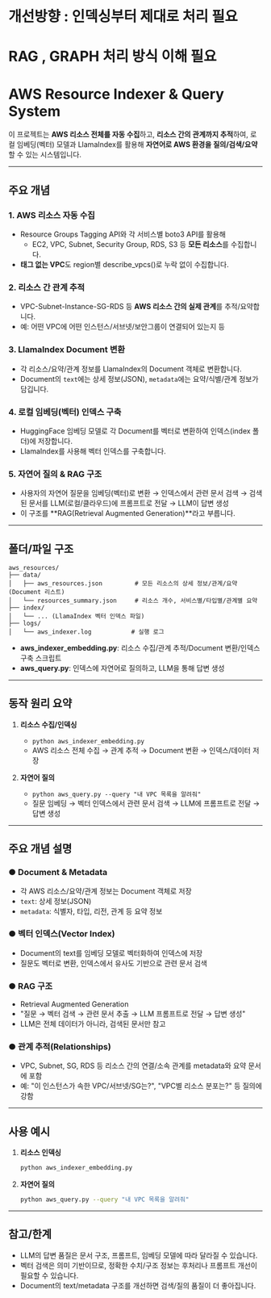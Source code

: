 # 개선방향 : 인덱싱부터 제대로 처리 필요 
# RAG , GRAPH 처리 방식 이해 필요 

# AWS Resource Indexer & Query System

이 프로젝트는 **AWS 리소스 전체를 자동 수집**하고, **리소스 간의 관계까지 추적**하여, 
로컬 임베딩(벡터) 모델과 LlamaIndex를 활용해 **자연어로 AWS 환경을 질의/검색/요약**할 수 있는 시스템입니다.

---

## 주요 개념

### 1. **AWS 리소스 자동 수집**
- Resource Groups Tagging API와 각 서비스별 boto3 API를 활용해
  - EC2, VPC, Subnet, Security Group, RDS, S3 등 **모든 리소스**를 수집합니다.
- **태그 없는 VPC**도 region별 describe_vpcs()로 누락 없이 수집합니다.

### 2. **리소스 간 관계 추적**
- VPC-Subnet-Instance-SG-RDS 등 **AWS 리소스 간의 실제 관계**를 추적/요약합니다.
- 예: 어떤 VPC에 어떤 인스턴스/서브넷/보안그룹이 연결되어 있는지 등

### 3. **LlamaIndex Document 변환**
- 각 리소스/요약/관계 정보를 LlamaIndex의 Document 객체로 변환합니다.
- Document의 `text`에는 상세 정보(JSON), `metadata`에는 요약/식별/관계 정보가 담깁니다.

### 4. **로컬 임베딩(벡터) 인덱스 구축**
- HuggingFace 임베딩 모델로 각 Document를 벡터로 변환하여 인덱스(index 폴더)에 저장합니다.
- LlamaIndex를 사용해 벡터 인덱스를 구축합니다.

### 5. **자연어 질의 & RAG 구조**
- 사용자의 자연어 질문을 임베딩(벡터)로 변환 → 인덱스에서 관련 문서 검색 →
  검색된 문서를 LLM(로컬/클라우드)에 프롬프트로 전달 → LLM이 답변 생성
- 이 구조를 **RAG(Retrieval Augmented Generation)**라고 부릅니다.

---

## 폴더/파일 구조

```
aws_resources/
├── data/
│   ├── aws_resources.json         # 모든 리소스의 상세 정보/관계/요약 (Document 리스트)
│   └── resources_summary.json     # 리소스 개수, 서비스별/타입별/관계별 요약
├── index/
│   └── ... (LlamaIndex 벡터 인덱스 파일)
├── logs/
│   └── aws_indexer.log           # 실행 로그
```

- **aws_indexer_embedding.py**: 리소스 수집/관계 추적/Document 변환/인덱스 구축 스크립트
- **aws_query.py**: 인덱스에 자연어로 질의하고, LLM을 통해 답변 생성

---

## 동작 원리 요약

1. **리소스 수집/인덱싱**
   - `python aws_indexer_embedding.py`
   - AWS 리소스 전체 수집 → 관계 추적 → Document 변환 → 인덱스/데이터 저장

2. **자연어 질의**
   - `python aws_query.py --query "내 VPC 목록을 알려줘"`
   - 질문 임베딩 → 벡터 인덱스에서 관련 문서 검색 → LLM에 프롬프트로 전달 → 답변 생성

---

## 주요 개념 설명

### ● **Document & Metadata**
- 각 AWS 리소스/요약/관계 정보는 Document 객체로 저장
- `text`: 상세 정보(JSON)
- `metadata`: 식별자, 타입, 리전, 관계 등 요약 정보

### ● **벡터 인덱스(Vector Index)**
- Document의 text를 임베딩 모델로 벡터화하여 인덱스에 저장
- 질문도 벡터로 변환, 인덱스에서 유사도 기반으로 관련 문서 검색

### ● **RAG 구조**
- Retrieval Augmented Generation
- "질문 → 벡터 검색 → 관련 문서 추출 → LLM 프롬프트로 전달 → 답변 생성"
- LLM은 전체 데이터가 아니라, 검색된 문서만 참고

### ● **관계 추적(Relationships)**
- VPC, Subnet, SG, RDS 등 리소스 간의 연결/소속 관계를 metadata와 요약 문서에 포함
- 예: "이 인스턴스가 속한 VPC/서브넷/SG는?", "VPC별 리소스 분포는?" 등 질의에 강함

---

## 사용 예시

1. **리소스 인덱싱**
   ```bash
   python aws_indexer_embedding.py
   ```
2. **자연어 질의**
   ```bash
   python aws_query.py --query "내 VPC 목록을 알려줘"
   ```

---

## 참고/한계
- LLM의 답변 품질은 문서 구조, 프롬프트, 임베딩 모델에 따라 달라질 수 있습니다.
- 벡터 검색은 의미 기반이므로, 정확한 수치/구조 정보는 후처리나 프롬프트 개선이 필요할 수 있습니다.
- Document의 text/metadata 구조를 개선하면 검색/질의 품질이 더 좋아집니다.




